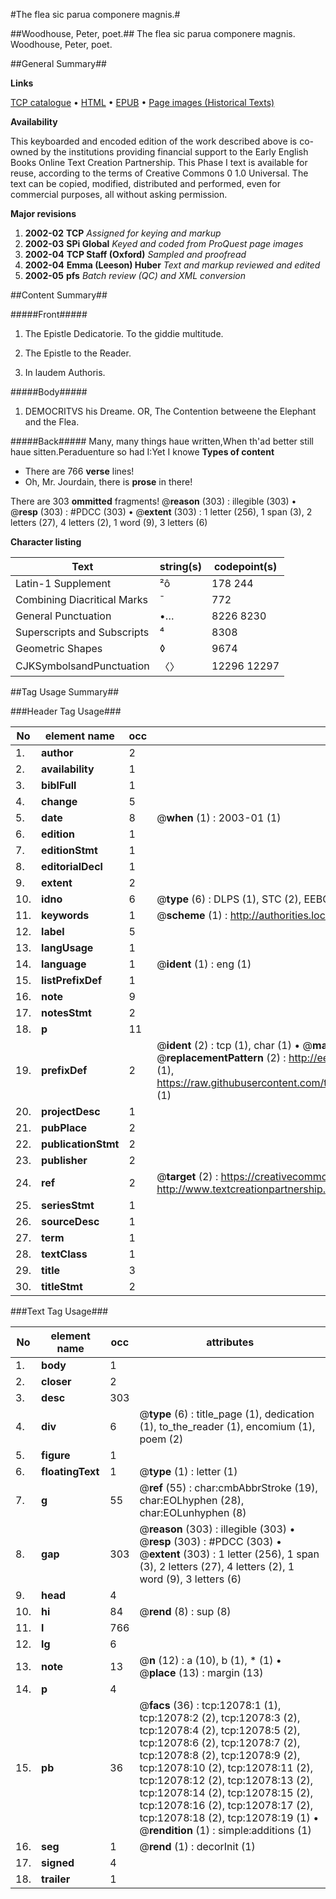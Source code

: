 #The flea sic parua componere magnis.#

##Woodhouse, Peter, poet.##
The flea sic parua componere magnis.
Woodhouse, Peter, poet.

##General Summary##

**Links**

[TCP catalogue](http://www.ota.ox.ac.uk/tcp/)  • 
[HTML](http://tei.it.ox.ac.uk/tcp/Texts-HTML/free/A15/A15692.html)  • 
[EPUB](http://tei.it.ox.ac.uk/tcp/Texts-EPUB/free/A15/A15692.epub) • 
[Page images (Historical Texts)](https://data.historicaltexts.jisc.ac.uk/view?pubId=eebo-99847068e&pageId=eebo-99847068e-12078-1)

**Availability**

This keyboarded and encoded edition of the
	       work described above is co-owned by the institutions
	       providing financial support to the Early English Books
	       Online Text Creation Partnership. This Phase I text is
	       available for reuse, according to the terms of Creative
	       Commons 0 1.0 Universal. The text can be copied,
	       modified, distributed and performed, even for
	       commercial purposes, all without asking permission.

**Major revisions**

1. __2002-02__ __TCP__ *Assigned for keying and markup*
1. __2002-03__ __SPi Global__ *Keyed and coded from ProQuest page images*
1. __2002-04__ __TCP Staff (Oxford)__ *Sampled and proofread*
1. __2002-04__ __Emma (Leeson) Huber__ *Text and markup reviewed and edited*
1. __2002-05__ __pfs__ *Batch review (QC) and XML conversion*

##Content Summary##

#####Front#####

1. The Epistle Dedicatorie. To the giddie multitude.

1. The Epistle to the Reader.

1. In laudem Authoris.

#####Body#####

1. DEMOCRITVS his Dreame. OR, The Contention betweene the Elephant and the Flea.

#####Back#####
Many, many things haue written,When th'ad better still haue sitten.Peraduenture so had I:Yet I knowe
**Types of content**

  * There are 766 **verse** lines!
  * Oh, Mr. Jourdain, there is **prose** in there!

There are 303 **ommitted** fragments! 
 @__reason__ (303) : illegible (303)  •  @__resp__ (303) : #PDCC (303)  •  @__extent__ (303) : 1 letter (256), 1 span (3), 2 letters (27), 4 letters (2), 1 word (9), 3 letters (6)

**Character listing**


|Text|string(s)|codepoint(s)|
|---|---|---|
|Latin-1 Supplement|²ô|178 244|
|Combining             Diacritical Marks|̄|772|
|General Punctuation|•…|8226 8230|
|Superscripts             and Subscripts|⁴|8308|
|Geometric Shapes|◊|9674|
|CJKSymbolsandPunctuation|〈〉|12296 12297|

##Tag Usage Summary##

###Header Tag Usage###

|No|element name|occ|attributes|
|---|---|---|---|
|1.|__author__|2||
|2.|__availability__|1||
|3.|__biblFull__|1||
|4.|__change__|5||
|5.|__date__|8| @__when__ (1) : 2003-01 (1)|
|6.|__edition__|1||
|7.|__editionStmt__|1||
|8.|__editorialDecl__|1||
|9.|__extent__|2||
|10.|__idno__|6| @__type__ (6) : DLPS (1), STC (2), EEBO-CITATION (1), PROQUEST (1), VID (1)|
|11.|__keywords__|1| @__scheme__ (1) : http://authorities.loc.gov/ (1)|
|12.|__label__|5||
|13.|__langUsage__|1||
|14.|__language__|1| @__ident__ (1) : eng (1)|
|15.|__listPrefixDef__|1||
|16.|__note__|9||
|17.|__notesStmt__|2||
|18.|__p__|11||
|19.|__prefixDef__|2| @__ident__ (2) : tcp (1), char (1)  •  @__matchPattern__ (2) : ([0-9\-]+):([0-9IVX]+) (1), (.+) (1)  •  @__replacementPattern__ (2) : http://eebo.chadwyck.com/downloadtiff?vid=$1&page=$2 (1), https://raw.githubusercontent.com/textcreationpartnership/Texts/master/tcpchars.xml#$1 (1)|
|20.|__projectDesc__|1||
|21.|__pubPlace__|2||
|22.|__publicationStmt__|2||
|23.|__publisher__|2||
|24.|__ref__|2| @__target__ (2) : https://creativecommons.org/publicdomain/zero/1.0/ (1), http://www.textcreationpartnership.org/docs/. (1)|
|25.|__seriesStmt__|1||
|26.|__sourceDesc__|1||
|27.|__term__|1||
|28.|__textClass__|1||
|29.|__title__|3||
|30.|__titleStmt__|2||


###Text Tag Usage###

|No|element name|occ|attributes|
|---|---|---|---|
|1.|__body__|1||
|2.|__closer__|2||
|3.|__desc__|303||
|4.|__div__|6| @__type__ (6) : title_page (1), dedication (1), to_the_reader (1), encomium (1), poem (2)|
|5.|__figure__|1||
|6.|__floatingText__|1| @__type__ (1) : letter (1)|
|7.|__g__|55| @__ref__ (55) : char:cmbAbbrStroke (19), char:EOLhyphen (28), char:EOLunhyphen (8)|
|8.|__gap__|303| @__reason__ (303) : illegible (303)  •  @__resp__ (303) : #PDCC (303)  •  @__extent__ (303) : 1 letter (256), 1 span (3), 2 letters (27), 4 letters (2), 1 word (9), 3 letters (6)|
|9.|__head__|4||
|10.|__hi__|84| @__rend__ (8) : sup (8)|
|11.|__l__|766||
|12.|__lg__|6||
|13.|__note__|13| @__n__ (12) : a (10), b (1), * (1)  •  @__place__ (13) : margin (13)|
|14.|__p__|4||
|15.|__pb__|36| @__facs__ (36) : tcp:12078:1 (1), tcp:12078:2 (2), tcp:12078:3 (2), tcp:12078:4 (2), tcp:12078:5 (2), tcp:12078:6 (2), tcp:12078:7 (2), tcp:12078:8 (2), tcp:12078:9 (2), tcp:12078:10 (2), tcp:12078:11 (2), tcp:12078:12 (2), tcp:12078:13 (2), tcp:12078:14 (2), tcp:12078:15 (2), tcp:12078:16 (2), tcp:12078:17 (2), tcp:12078:18 (2), tcp:12078:19 (1)  •  @__rendition__ (1) : simple:additions (1)|
|16.|__seg__|1| @__rend__ (1) : decorInit (1)|
|17.|__signed__|4||
|18.|__trailer__|1||
